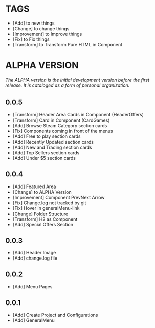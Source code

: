 # TAGS
- [Add] to new things
- [Change] to change things
- [Improvement] to Improve things
- [Fix] to Fix things
- [Transform] to Transform Pure HTML in Component


# ALPHA VERSION
###### The ALPHA version is the initial development version before the first release. It is cataloged as a form of personal organization.  

## 0.0.5
- [Transform] Header Area Cards in Component (HeaderOffers)
- [Transform] Card in Component (CardGames)
- [Add] Browse Steam Category section cards
- [Fix] Components coming in front of the menus
- [Add] Free to play section cards
- [Add] Recently Updated section cards
- [Add] New and Trading section cards
- [Add] Top Sellers section cards
- [Add] Under $5 section cards


## 0.0.4
- [Add] Featured Area
- [Change] to ALPHA Version
- [Improvement] Component PrevNext Arrow
- [Fix] Change.log not tracked by git
- [Fix] Hover in generalMenu-link
- [Change] Folder Structure
- [Transform] H2 as Component
- [Add] Special Offers Section

## 0.0.3
- [Add] Header Image
- [Add] change.log file

## 0.0.2
- [Add] Menu Pages

## 0.0.1
- [Add] Create Project and Configurations
- [Add] GeneralMenu
